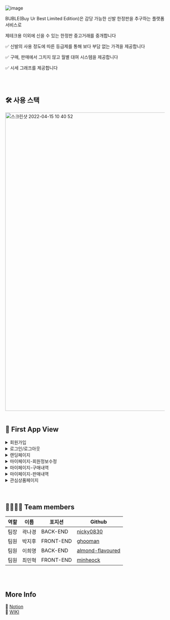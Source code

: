 <br>

![image](https://user-images.githubusercontent.com/83929406/163503668-76da8baf-ba92-4c91-ae2e-1791a7e1ab9c.png)  

BUBLE(Buy Ur Best Limited Edition)은 감당 가능한 신발 한정판을 추구하는 플랫폼 서비스로

제테크용 이외에 신을 수 있는 한정판 중고거래를 중개합니다

✅ 신발의 사용 정도에 따른 등급제를 통해 보다 부담 없는 가격을 제공합니다

✅ 구매, 판매에서 그치지 않고 월별 대여 시스템을 제공합니다

✅ 시세 그래프를 제공합니다   

<br>
<br>

## 🛠 사용 스택
<img width="945" alt="스크린샷 2022-04-15 10 40 52" src="https://user-images.githubusercontent.com/81677222/163504370-086bd374-10e2-45b2-ae40-1892a52e29bc.png">   

<br>
<br>

## 🌟 First App View
<details>
<summary>회원가입</summary>
  
![회원가입](https://user-images.githubusercontent.com/85857465/163519045-1f454aba-4afa-4eda-9832-47d3504e7a89.gif)
</details>
<details>
<summary>로그인/로그아웃</summary>
  
![로그인 : 로그아웃](https://user-images.githubusercontent.com/85857465/163519011-efb4dd56-da3f-4261-a9c3-db6e769666df.gif)
</details>
<details>
<summary>랜딩페이지</summary>
  
ㄴㅇㄹㅇㄴㄹ
</details>
<details>
<summary>마이페이지-회원정보수정</summary>
![ezgif com-gif-maker (4)](https://user-images.githubusercontent.com/75279575/163521271-e9d60716-2814-4617-9240-89eec0f3df51.gif)
</details>
<details>
<summary>마이페이지-구매내역</summary>
  ![ezgif com-gif-maker (5)](https://user-images.githubusercontent.com/75279575/163521877-27da6762-62be-4186-8225-d964b98ceadd.gif)

</details>
<details>
<summary>마이페이지-판매내역</summary>
  
![ezgif com-gif-maker (6)](https://user-images.githubusercontent.com/75279575/163522249-fc910cbe-76fe-43f1-89cf-486de7adb9bf.gif)

</details>
<details>
<summary>관심상품페이지</summary>
  
![ezgif com-gif-maker (1)](https://user-images.githubusercontent.com/81677222/163509194-839e1f47-1b21-45e7-a712-1ed4e588e140.gif)
</details>

<br>
<br>

## 👨‍👩‍👧‍👦 Team members

|역할|이름|포지션|Github|
|------|---|---|---|
|팀장|곽나경|BACK-END|[nicky0830](https://github.com/nicky0830)|
|팀원|박지후|FRONT-END|[ghooman](https://github.com/ghooman)|
|팀원|이희영|BACK-END|[almond-flavoured](https://github.com/almond-flavoured)|
|팀원|최민혁|FRONT-END|[minheock](https://github.com/minheock)

<br>
<br>

## More Info

📝 [Notion](https://garrulous-gander-3f2.notion.site/9-First-Project-6e129ca4f9e0468a9a429fc2048333e7) 
<br>
📌 [WIKI](https://github.com/codestates/BUBLE/wiki)



